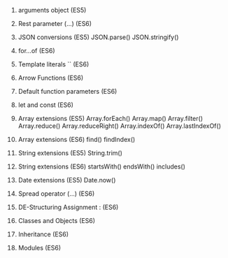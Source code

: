 1. arguments object (ES5)

2. Rest parameter (...) (ES6)

3. JSON conversions (ES5)
   JSON.parse()
   JSON.stringify()

4. for…of (ES6)

5. Template literals `` (ES6)

6. Arrow Functions (ES6)

7. Default function parameters (ES6)

8. let and const (ES6)

9. Array extensions (ES5)
   Array.forEach()
   Array.map()
   Array.filter()
   Array.reduce()
   Array.reduceRight()
   Array.indexOf()
   Array.lastIndexOf()

10. Array extensions (ES6)
    find()
    findIndex()

11. String extensions (ES5)
    String.trim()

12. String extensions (ES6)
    startsWith()
    endsWith()
    includes()
13. Date extensions (ES5)
    Date.now()

14. Spread operator (...) (ES6)

15. DE-Structuring Assignment : (ES6)

16. Classes and Objects (ES6)

17. Inheritance (ES6)

18. Modules (ES6)
